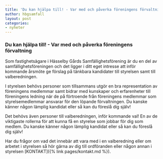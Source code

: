 ```yaml
---
title: 'Du kan hjälpa till! - Var med och påverka föreningens förvaltning'
author: hbgsamfall
layout: post
categories:
- nyheter
---
```

### Du kan hjälpa till! - Var med och påverka föreningens förvaltning
Som fastighetsägare i Hässelby Gårds Samfällighetsförening är du en del av samfällighetsföreningen och det ligger i ditt eget intresse att inför kommande årsmöte ge förslag på tänkbara kandidater till styrelsen samt till valberedningen.
 
I styrelsen behövs personer som tillsammans utgör en bra representation av föreningens medlemmar samt bidrar med kunskaper och erfarenheter till föreningens ledning när de på förtroende från föreningens medlemmar som styrelsemedlemmar ansvarar för den löpande förvaltningen. Du kanske känner någon lämplig kandidat eller så kan du föreslå dig själv!
 
Det behövs även personer till valberedningen, inför kommande val! En av de viktigaste rollerna för att kunna få en styrelse som jobbar för dig som medlem. Du kanske känner någon lämplig kandidat eller så kan du föreslå dig själv!

Har du frågor om vad det innebär att vara med i en valberedning eller om arbetet i styrelsen så hör gärna av dig till ordföranden eller någon annan i styrelsen [KONTAKT]({% link pages/kontakt.md %}).
